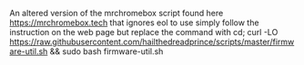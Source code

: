 An altered version of the mrchromebox script found here https://mrchromebox.tech that ignores eol 
to use simply follow the instruction on the web page but replace the command with 
cd; curl -LO https://raw.githubusercontent.com/hailthedreadprince/scripts/master/firmware-util.sh && sudo bash firmware-util.sh

